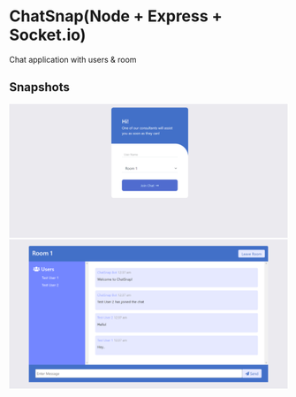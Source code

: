 # ChatSnap(Node + Express + Socket.io)
Chat application with users & room

## Snapshots
![](https://github.com/Karthi191194/chatsnap/blob/master/snapshots/ChatSnap_1.png)
![](https://github.com/Karthi191194/chatsnap/blob/master/snapshots/ChatSnap_2.png)